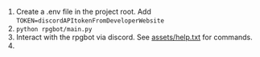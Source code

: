 1. Create a .env file in the project root. Add `TOKEN=discordAPItokenFromDeveloperWebsite`
2. `python rpgbot/main.py`
3. Interact with the rpgbot via discord. See [assets/help.txt](./assets/help.txt) for commands.
4.
